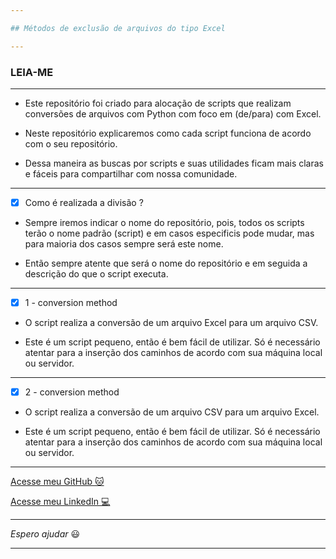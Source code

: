 ```yaml
---

## Métodos de exclusão de arquivos do tipo Excel  

---
```


### LEIA-ME

---

- Este repositório foi criado para alocação de scripts que realizam conversões de arquivos com Python com foco em (de/para) com Excel.

- Neste repositório explicaremos como cada script funciona de acordo com o seu repositório.

- Dessa maneira as buscas por scripts e suas utilidades ficam mais claras e fáceis para compartilhar com nossa comunidade.

---

- [x] Como é realizada a divisão ?

- Sempre iremos indicar o nome do repositório, pois, todos os scripts terão o nome padrão (script) e em casos especificis pode mudar, mas para maioria dos casos sempre será este nome.

- Então sempre atente que será o nome do repositório e em seguida a descrição do que o script executa.

---

- [x] 1 - conversion method

- O script realiza a conversão de um arquivo Excel para um arquivo CSV.

- Este é um script pequeno, então é bem fácil de utilizar. Só é necessário atentar para a inserção dos caminhos de acordo com sua máquina local ou servidor.

---

- [x] 2 - conversion method

- O script realiza a conversão de um arquivo CSV para um arquivo Excel.

- Este é um script pequeno, então é bem fácil de utilizar. Só é necessário atentar para a inserção dos caminhos de acordo com sua máquina local ou servidor.

---

[Acesse meu GitHub :cat:](https://github.com/Phelipe-Sempreboni)

[Acesse meu LinkedIn :computer:](https://www.linkedin.com/in/luiz-phelipe-utiama-sempreboni-319902169/)

---

_Espero ajudar_ :smiley:

---


